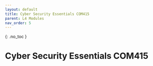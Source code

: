 ```yaml
---
layout: default
title: Cyber Security Essentials COM415
parent: L4 Modules
nav_order: 5
---
```


{: .no_toc }


# Cyber Security Essentials COM415



